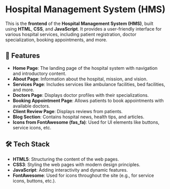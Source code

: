 # Hospital Management System (HMS) 

This is the **frontend** of the **Hospital Management System (HMS)**, built using **HTML**, **CSS**, and **JavaScript**. It provides a user-friendly interface for various hospital services, including patient registration, doctor specialization, booking appointments, and more.

## 🚀 Features
- **Home Page**: The landing page of the hospital system with navigation and introductory content.
- **About Page**: Information about the hospital, mission, and vision.
- **Services Page**: Includes services like ambulance facilities, bed facilities, and more.
- **Doctors Page**: Displays doctor profiles with their specializations.
- **Booking Appointment Page**: Allows patients to book appointments with available doctors.
- **Client Review Page**: Displays reviews from patients.
- **Blog Section**: Contains hospital news, health tips, and articles.
- **Icons from FontAwesome (fas_fa)**: Used for UI elements like buttons, service icons, etc.

## 🛠️ Tech Stack
- **HTML5**: Structuring the content of the web pages.
- **CSS3**: Styling the web pages with modern design principles.
- **JavaScript**: Adding interactivity and dynamic features.
- **FontAwesome**: Used for icons throughout the site (e.g., for service icons, buttons, etc.).

